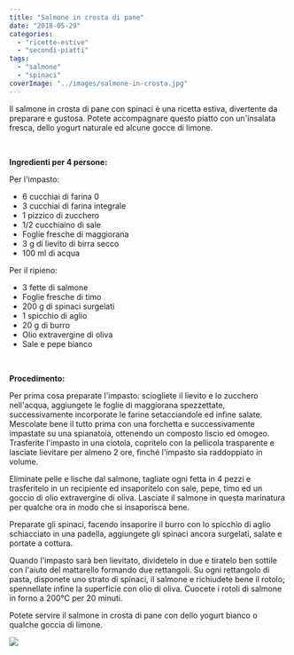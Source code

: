 ```yaml
---
title: "Salmone in crosta di pane"
date: "2018-05-29"
categories: 
  - "ricette-estive"
  - "secondi-piatti"
tags: 
  - "salmone"
  - "spinaci"
coverImage: "../images/salmone-in-crosta.jpg"
---
```


Il salmone in crosta di pane con spinaci è una ricetta estiva, divertente da preparare e gustosa. Potete accompagnare questo piatto con un'insalata fresca, dello yogurt naturale ed alcune gocce di limone.

 

**Ingredienti per 4 persone:**

Per l'impasto:

- 6 cucchiai di farina 0
- 3 cucchiai di farina integrale
- 1 pizzico di zucchero
- 1/2 cucchiaino di sale
- Foglie fresche di maggiorana
- 3 g di lievito di birra secco
- 100 ml di acqua

Per il ripieno:

- 3 fette di salmone
- Foglie fresche di timo
- 200 g di spinaci surgelati
- 1 spicchio di aglio
- 20 g di burro
- Olio extravergine di oliva
- Sale e pepe bianco

 

**Procedimento:**

Per prima cosa preparate l'impasto: sciogliete il lievito e lo zucchero nell'acqua, aggiungete le foglie di maggiorana spezzettate, successivamente incorporate le farine setacciandole ed infine salate. Mescolate bene il tutto prima con una forchetta e successivamente impastate su una spianatoia, ottenendo un composto liscio ed omogeo. Trasferite l'impasto in una ciotola, copritelo con la pellicola trasparente e lasciate lievitare per almeno 2 ore, finché l'impasto sia raddoppiato in volume.

Eliminate pelle e lische dal salmone, tagliate ogni fetta in 4 pezzi e trasferitelo in un recipiente ed insaporitelo con sale, pepe, timo ed un goccio di olio extravergine di oliva. Lasciate il salmone in questa marinatura per qualche ora in modo che si insaporisca bene.

Preparate gli spinaci, facendo insaporire il burro con lo spicchio di aglio schiacciato in una padella, aggiungete gli spinaci ancora surgelati, salate e portate a cottura.

Quando l'impasto sarà ben lievitato, dividetelo in due e tiratelo ben sottile con l'aiuto del mattarello formando due rettangoli. Su ogni rettangolo di pasta, disponete uno strato di spinaci, il salmone e richiudete bene il rotolo; spennellate infine la superficie con olio di oliva. Cuocete i rotoli di salmone in forno a 200°C per 20 minuti.

Potete servire il salmone in crosta di pane con dello yogurt bianco o qualche goccia di limone.

![](https://cucinadalnord.it/wp-content/uploads/2018/05/salmone-in-crosta1.jpg)
